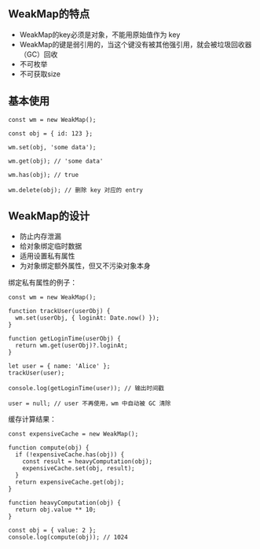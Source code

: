 ## WeakMap的特点

* WeakMap的key必须是对象，不能用原始值作为 key
* WeakMap的键是弱引用的，当这个键没有被其他强引用，就会被垃圾回收器（GC）回收
* 不可枚举
* 不可获取size

## 基本使用

```
const wm = new WeakMap();

const obj = { id: 123 };

wm.set(obj, 'some data');

wm.get(obj); // 'some data'

wm.has(obj); // true

wm.delete(obj); // 删除 key 对应的 entry
```

## WeakMap的设计

* 防止内存泄漏
* 给对象绑定临时数据
* 适用设置私有属性
* 为对象绑定额外属性，但又不污染对象本身

绑定私有属性的例子：

```
const wm = new WeakMap();

function trackUser(userObj) {
  wm.set(userObj, { loginAt: Date.now() });
}

function getLoginTime(userObj) {
  return wm.get(userObj)?.loginAt;
}

let user = { name: 'Alice' };
trackUser(user);

console.log(getLoginTime(user)); // 输出时间戳

user = null; // user 不再使用，wm 中自动被 GC 清除
```

缓存计算结果：

```
const expensiveCache = new WeakMap();

function compute(obj) {
  if (!expensiveCache.has(obj)) {
    const result = heavyComputation(obj);
    expensiveCache.set(obj, result);
  }
  return expensiveCache.get(obj);
}

function heavyComputation(obj) {
  return obj.value ** 10;
}

const obj = { value: 2 };
console.log(compute(obj)); // 1024
```